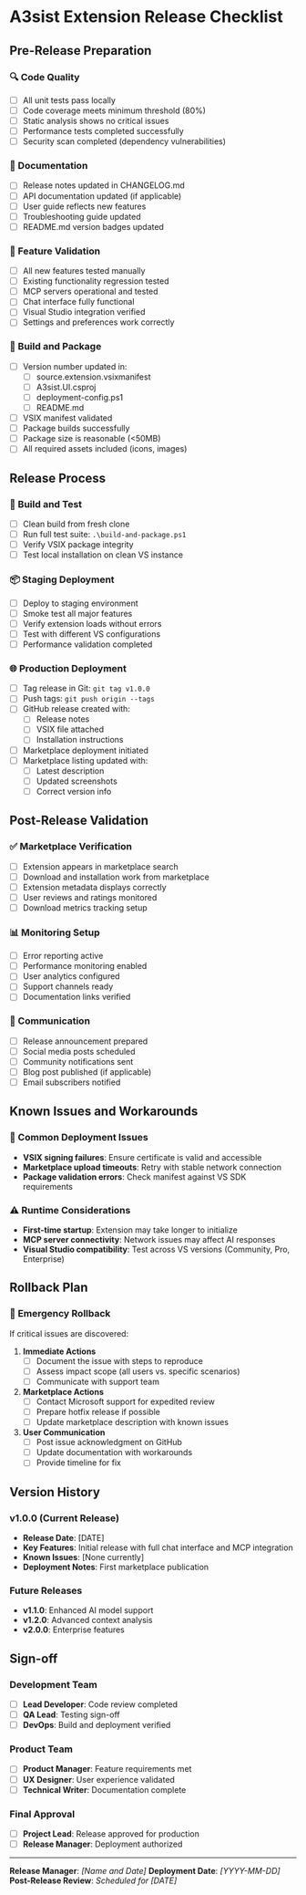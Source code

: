# A3sist Extension Release Checklist

## Pre-Release Preparation

### 🔍 Code Quality
- [ ] All unit tests pass locally
- [ ] Code coverage meets minimum threshold (80%)
- [ ] Static analysis shows no critical issues
- [ ] Performance tests completed successfully
- [ ] Security scan completed (dependency vulnerabilities)

### 📝 Documentation
- [ ] Release notes updated in CHANGELOG.md
- [ ] API documentation updated (if applicable)
- [ ] User guide reflects new features
- [ ] Troubleshooting guide updated
- [ ] README.md version badges updated

### 🎯 Feature Validation
- [ ] All new features tested manually
- [ ] Existing functionality regression tested
- [ ] MCP servers operational and tested
- [ ] Chat interface fully functional
- [ ] Visual Studio integration verified
- [ ] Settings and preferences work correctly

### 🔧 Build and Package
- [ ] Version number updated in:
  - [ ] source.extension.vsixmanifest
  - [ ] A3sist.UI.csproj
  - [ ] deployment-config.ps1
  - [ ] README.md
- [ ] VSIX manifest validated
- [ ] Package builds successfully
- [ ] Package size is reasonable (<50MB)
- [ ] All required assets included (icons, images)

## Release Process

### 🚀 Build and Test
- [ ] Clean build from fresh clone
- [ ] Run full test suite: `.\build-and-package.ps1`
- [ ] Verify VSIX package integrity
- [ ] Test local installation on clean VS instance

### 📦 Staging Deployment
- [ ] Deploy to staging environment
- [ ] Smoke test all major features
- [ ] Verify extension loads without errors
- [ ] Test with different VS configurations
- [ ] Performance validation completed

### 🌐 Production Deployment
- [ ] Tag release in Git: `git tag v1.0.0`
- [ ] Push tags: `git push origin --tags`
- [ ] GitHub release created with:
  - [ ] Release notes
  - [ ] VSIX file attached
  - [ ] Installation instructions
- [ ] Marketplace deployment initiated
- [ ] Marketplace listing updated with:
  - [ ] Latest description
  - [ ] Updated screenshots
  - [ ] Correct version info

## Post-Release Validation

### ✅ Marketplace Verification
- [ ] Extension appears in marketplace search
- [ ] Download and installation work from marketplace
- [ ] Extension metadata displays correctly
- [ ] User reviews and ratings monitored
- [ ] Download metrics tracking setup

### 📊 Monitoring Setup
- [ ] Error reporting active
- [ ] Performance monitoring enabled
- [ ] User analytics configured
- [ ] Support channels ready
- [ ] Documentation links verified

### 🔔 Communication
- [ ] Release announcement prepared
- [ ] Social media posts scheduled
- [ ] Community notifications sent
- [ ] Blog post published (if applicable)
- [ ] Email subscribers notified

## Known Issues and Workarounds

### 🐛 Common Deployment Issues
- **VSIX signing failures**: Ensure certificate is valid and accessible
- **Marketplace upload timeouts**: Retry with stable network connection
- **Package validation errors**: Check manifest against VS SDK requirements

### ⚠️ Runtime Considerations
- **First-time startup**: Extension may take longer to initialize
- **MCP server connectivity**: Network issues may affect AI responses
- **Visual Studio compatibility**: Test across VS versions (Community, Pro, Enterprise)

## Rollback Plan

### 🔄 Emergency Rollback
If critical issues are discovered:

1. **Immediate Actions**
   - [ ] Document the issue with steps to reproduce
   - [ ] Assess impact scope (all users vs. specific scenarios)
   - [ ] Communicate with support team

2. **Marketplace Actions**  
   - [ ] Contact Microsoft support for expedited review
   - [ ] Prepare hotfix release if possible
   - [ ] Update marketplace description with known issues

3. **User Communication**
   - [ ] Post issue acknowledgment on GitHub
   - [ ] Update documentation with workarounds
   - [ ] Provide timeline for fix

## Version History

### v1.0.0 (Current Release)
- **Release Date**: [DATE]
- **Key Features**: Initial release with full chat interface and MCP integration
- **Known Issues**: [None currently]
- **Deployment Notes**: First marketplace publication

### Future Releases
- **v1.1.0**: Enhanced AI model support
- **v1.2.0**: Advanced context analysis
- **v2.0.0**: Enterprise features

## Sign-off

### Development Team
- [ ] **Lead Developer**: Code review completed
- [ ] **QA Lead**: Testing sign-off
- [ ] **DevOps**: Build and deployment verified

### Product Team  
- [ ] **Product Manager**: Feature requirements met
- [ ] **UX Designer**: User experience validated
- [ ] **Technical Writer**: Documentation complete

### Final Approval
- [ ] **Project Lead**: Release approved for production
- [ ] **Release Manager**: Deployment authorized

---

**Release Manager**: _[Name and Date]_
**Deployment Date**: _[YYYY-MM-DD]_
**Post-Release Review**: _Scheduled for [DATE]_